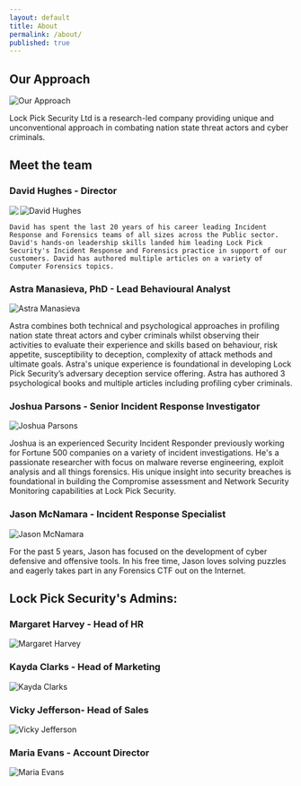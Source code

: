 ```yaml
---
layout: default
title: About
permalink: /about/
published: true
---
```


## Our Approach

![Our Approach]({{site.baseurl}}/working_environment-300x168.jpg)

Lock Pick Security Ltd is a research-led company providing unique and unconventional approach in combating nation state threat actors and cyber criminals. 


## **Meet the team**


### David Hughes - Director
![David Hughes]({{site.baseurl}}/images/team/DavidH.PNG)
<img align="left" src="{{site.baseurl}}/images/team/DavidH.PNG">
```
David has spent the last 20 years of his career leading Incident Response and Forensics teams of all sizes across the Public sector. David's hands-on leadership skills landed him leading Lock Pick Security's Incident Response and Forensics practice in support of our customers. David has authored multiple articles on a variety of Computer Forensics topics.
```
### Astra Manasieva, PhD - Lead Behavioural Analyst
![Astra Manasieva]({{site.baseurl}}/images/team/AstraM.jpg)

Astra combines both technical and psychological approaches in profiling nation state threat actors and cyber criminals whilst observing their activities to evaluate their experience and skills based on behaviour, risk appetite, susceptibility to deception, complexity of attack methods and ultimate goals. Astra's unique experience is foundational in developing Lock Pick Security’s adversary deception service offering. Astra has authored 3 psychological books and multiple articles including profiling cyber criminals.

### Joshua Parsons - Senior Incident Response Investigator
![Joshua Parsons]({{site.baseurl}}/images/team/JoshuaP.PNG)

Joshua is an experienced Security Incident Responder previously working for Fortune 500 companies on a variety of incident investigations. He's a passionate researcher with focus on malware reverse engineering, exploit analysis and all things forensics. His unique insight into security breaches is foundational in building the Compromise assessment and Network Security Monitoring capabilities at Lock Pick Security. 

### Jason McNamara - Incident Response Specialist
![Jason McNamara]({{site.baseurl}}/images/team/JasonM.PNG)

For the past 5 years, Jason has focused on the development of cyber defensive and offensive tools. 
In his free time, Jason loves solving puzzles and eagerly takes part in any Forensics CTF out on the Internet.
 
## **Lock Pick Security's Admins:**

### Margaret Harvey - Head of HR
![Margaret Harvey]({{site.baseurl}}/images/team/MargaretH.PNG)

### Kayda Clarks - Head of Marketing
![Kayda Clarks]({{site.baseurl}}/images/team/KaydaC.PNG)

### Vicky Jefferson- Head of Sales
![Vicky Jefferson]({{site.baseurl}}/images/team/VickyJ.PNG)

### Maria Evans - Account Director
![Maria Evans]({{site.baseurl}}/images/team/MariaE.PNG)


